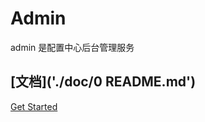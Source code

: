 # Admin

admin 是配置中心后台管理服务

## [文档]('./doc/0 README.md')

[Get Started](doc/第1章%20基本介绍/1.2%20quickstart.md)